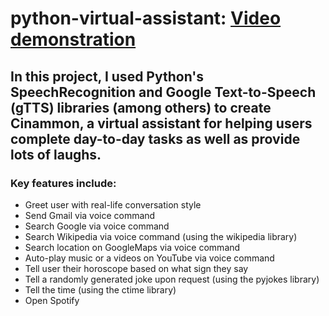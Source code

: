 # python-virtual-assistant: [Video demonstration](https://www.youtube.com/watch?v=v_pjsi9nN60&feature=youtu.be)

## In this project, I used Python's SpeechRecognition and Google Text-to-Speech (gTTS) libraries (among others) to create Cinammon, a virtual assistant for helping users complete day-to-day tasks as well as provide lots of laughs.

### Key features include:
- Greet user with real-life conversation style
- Send Gmail via voice command
- Search Google via voice command
- Search Wikipedia via voice command (using the wikipedia library)
- Search location on GoogleMaps via voice command
- Auto-play music or a videos on YouTube via voice command
- Tell user their horoscope based on what sign they say
- Tell a randomly generated joke upon request (using the pyjokes library)
- Tell the time (using the ctime library)
- Open Spotify


